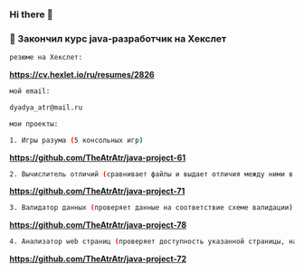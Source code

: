 ### Hi there 👋
### 🌱 Закончил курс java-разработчик на Хекслет
```sh
резюме на Хекслет:
```
**https://cv.hexlet.io/ru/resumes/2826**
```sh
мой email:
```
```sh
dyadya_atr@mail.ru
```

```sh
мои проекты:
```
```sh
1. Игры разума (5 консольных игр)
```
**https://github.com/TheAtrAtr/java-project-61**
```sh
2. Вычислитель отличий (сравнивает файлы и выдает отличия между ними в разных форматах по выбору)
```
**https://github.com/TheAtrAtr/java-project-71**
```sh
3. Валидатор данных (проверяет данные на соответствие схеме валидации)
```
**https://github.com/TheAtrAtr/java-project-78**
```sh
4. Анализатор web страниц (проверяет доступность указанной страницы, наличие заголовка и описания)
```
**https://github.com/TheAtrAtr/java-project-72**

<!--
**TheAtrAtr/TheAtrAtr** is a ✨ _special_ ✨ repository because its `README.md` (this file) appears on your GitHub profile.

Here are some ideas to get you started:

- 🔭 I’m currently working on ...
- 🌱 I’m currently learning ...
- 👯 I’m looking to collaborate on ...
- 🤔 I’m looking for help with ...
- 💬 Ask me about ...
- 📫 How to reach me: ...
- 😄 Pronouns: ...
- ⚡ Fun fact: ...
-->
